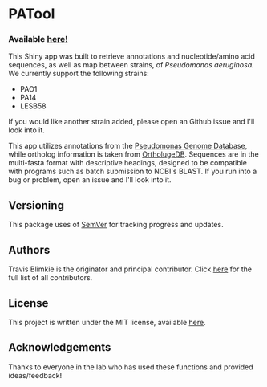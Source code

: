 # **PATool**

### Available [here!](https://travis-m-blimkie.shinyapps.io/PATool/)  


This Shiny app was built to retrieve annotations and nucleotide/amino acid
sequences, as well as map between strains, of *Pseudomonas aeruginosa.* We
currently support the following strains:

* PAO1
* PA14
* LESB58

If you would like another strain added, please open an Github issue and I'll
look into it.  

This app utilizes annotations from the [Pseudomonas Genome
Database](http://pseudomonas.com/), while ortholog information is taken from
[OrtholugeDB](http://pseudoluge.pseudomonas.com/). Sequences are in the
multi-fasta format with descriptive headings, designed to be compatible with
programs such as batch submission to NCBI's BLAST. If you run into a bug or
problem, open an issue and I'll look into it.  

## Versioning
This package uses of [SemVer](https://semver.org/) for tracking progress and
updates.

## Authors
Travis Blimkie is the originator and principal contributor. Click
[here](https://github.com/travis-m-blimkie/tRavis/graphs/contributors) for the 
full list of all contributors.

## License
This project is written under the MIT license, available
[here](https://github.com/travis-m-blimkie/tRavis/blob/master/LICENSE.md).

## Acknowledgements
Thanks to everyone in the lab who has used these functions and provided
ideas/feedback!
